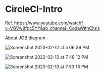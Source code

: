 # CircleCI-Intro

Ref. https://www.youtube.com/watch?v=VGVw8fnc5YY&ab_channel=CodeWithChris

About JOB diagram -

![Screenshot 2023-02-12 at 5 06 39 PM](https://user-images.githubusercontent.com/23610864/218308602-15cfa00f-c166-4a4c-abf0-75b45031d958.png)

![Screenshot 2023-02-13 at 7 48 12 PM](https://user-images.githubusercontent.com/23610864/218483898-80c5560f-478e-4144-a635-9a7c37a35f8d.png)

![Screenshot 2023-02-13 at 7 53 18 PM](https://user-images.githubusercontent.com/23610864/218483939-26556a58-2877-43de-94af-02a442bec2de.png)

